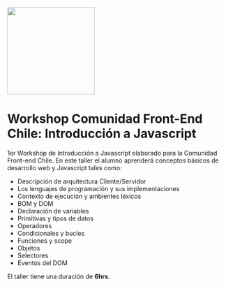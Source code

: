 <img src="https://s3-us-west-2.amazonaws.com/nicoavila/front-end-chile-logo.png" width="200">

# Workshop Comunidad Front-End Chile: Introducción a Javascript
1er Workshop de Introducción a Javascript elaborado para la Comunidad Front-end Chile. En este taller el alumno aprenderá conceptos básicos de desarrollo web y Javascript tales como:

* Descripción de arquitectura Cliente/Servidor
* Los lenguajes de programación y sus implementaciones
* Contexto de ejecución y ambientes léxicos
* BOM y DOM
* Declaración de variables
* Primitivas y tipos de datos
* Operadores
* Condicionales y bucles
* Funciones y scope
* Objetos
* Selectores
* Eventos del DOM

El taller tiene una duración de **6hrs**.